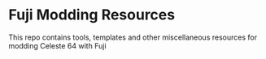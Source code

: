 # Fuji Modding Resources
This repo contains tools, templates and other miscellaneous resources for modding Celeste 64 with Fuji
